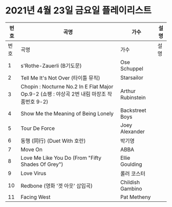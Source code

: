 # 2021년 4월 23일 금요일 플레이리스트

| 번호 | 곡명 | 가수 | 설명 |
|------|------|------|------|
| 번호 | 곡명 | 가수 | 설명 |
| 1 | s'Rothe-Zauerli (B기도문) | Ose Schuppel |  |
| 2 | Tell Me It's Not Over (타이틀 뮤직) | Starsailor |  |
| 3 | Chopin : Nocturne No.2 In E Flat Major Op.9-2 (쇼팽 : 야상곡 2번 내림 마장조 작품번호 9-2) | Arthur Rubinstein |  |
| 4 | Show Me the Meaning of Being Lonely | Backstreet Boys |  |
| 5 | Tour De Force | Joey Alexander |  |
| 6 | 동행 (同行) (Duet With 호란) | 박기영 |  |
| 7 | Move On | ABBA |  |
| 8 | Love Me Like You Do (From "Fifty Shades Of Grey") | Ellie Goulding |  |
| 9 | Love Virus | 롤러 코스터 |  |
| 10 | Redbone (영화 '겟 아웃' 삽입곡) | Childish Gambino |  |
| 11 | Facing West | Pat Metheny |  |
